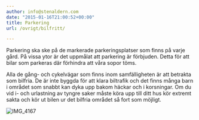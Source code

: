 ```yaml
---
author: info@stenaldern.com
date: "2015-01-16T21:00:52+00:00"
title: Parkering
url: /ovrigt/bilfritt/

---
```

Parkering ska ske på de markerade parkeringsplatser som finns på varje gård. På vissa ytor är det uppmålat att parkering är förbjuden. Detta för att bilar som parkeras där förhindra att våra sopor töms.

Alla de gång- och cykelvägar som finns inom samfälligheten är att betrakta som bilfria. De är inte byggda för att klara biltrafik och det finns många barn i området som snabbt kan dyka upp bakom häckar och i korsningar. Om du vid i- och urlastning av tyngre saker måste köra upp till ditt hus kör extremt sakta och kör ut bilen ur det bilfria området så fort som möjligt.

![IMG_4167](/wp-content/uploads/2015/03/IMG_4167-300x200.jpg)
